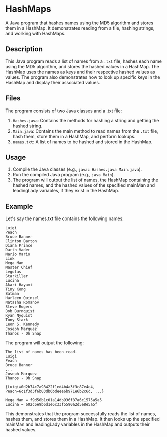 # HashMaps

A Java program that hashes names using the MD5 algorithm and stores them in a HashMap. It demonstrates reading from a file, hashing strings, and working with HashMaps.

## Description

This Java program reads a list of names from a `.txt` file, hashes each name using the MD5 algorithm, and stores the hashed values in a HashMap. The HashMap uses the names as keys and their respective hashed values as values. The program also demonstrates how to look up specific keys in the HashMap and display their associated values.

## Files

The program consists of two Java classes and a .txt file:

1. `Hashes.java`: Contains the methods for hashing a string and getting the hashed string.
2. `Main.java`: Contains the main method to read names from the `.txt` file, hash them, store them in a HashMap, and perform lookups.
3. `names.txt`: A list of names to be hashed and stored in the HashMap.

## Usage

1. Compile the Java classes (e.g., `javac Hashes.java Main.java`).
2. Run the compiled Java program (e.g., `java Main`).
3. The program will output the list of names, the HashMap containing the hashed names, and the hashed values of the specified mainMan and leadingLady variables, if they exist in the HashMap.

## Example

Let's say the names.txt file contains the following names:

```plaintext
Luigi
Peach
Bruce Banner
Clinton Barton
Diana Prince
Darth Vader
Mario Mario
Link
Mega Man
Master Chief
Legolas
Starkiller
Lucina
Akari Hayami
Tiny Kong
Batman
Harleen Quinzel
Natasha Romanov
Steve Rogers
Bob Burnquist
Ryan Nyquist
Tony Stark
Leon S. Kennedy
Joseph Marquez
Thanos - Oh Snap
```

The program will output the following:

```plaintext
The list of names has been read.
Luigi
Peach
Bruce Banner
...
Joseph Marquez
Thanos - Oh Snap

{Luigi=0d2b74c7a98422f1ed4b4a3f3c87e4e4, Peach=6c1f3d3f6b03db6bdeee6b971e6b2c6d, ...}

Mega Man = f9d50b1c01a14db936f87a6c1575a5a5
Lucina = 602c6e9b6d1e6c33f5590a2d5e8e5a5f
```
This demonstrates that the program successfully reads the list of names, hashes them, and stores them in a HashMap. It then looks up the specified mainMan and leadingLady variables in the HashMap and outputs their hashed values.
